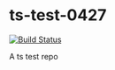 # ts-test-0427

[![Build Status](https://travis-ci.org/wangfupeng1988/ts-test-0427.svg?branch=master)](https://travis-ci.org/wangfupeng1988/ts-test-0427)

A ts test repo
